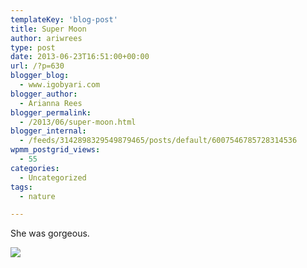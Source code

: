 ```yaml
---
templateKey: 'blog-post'
title: Super Moon
author: ariwrees
type: post
date: 2013-06-23T16:51:00+00:00
url: /?p=630
blogger_blog:
  - www.igobyari.com
blogger_author:
  - Arianna Rees
blogger_permalink:
  - /2013/06/super-moon.html
blogger_internal:
  - /feeds/3142898329549879465/posts/default/6007546785728314536
wpmm_postgrid_views:
  - 55
categories:
  - Uncategorized
tags:
  - nature

---
```

She was gorgeous. 

[![](https://www.igobyari.com/wp-content/uploads/2013/06/moon1.jpg)](https://www.igobyari.com/wp-content/uploads/2013/06/moon1-1.jpg)